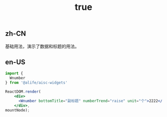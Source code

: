 ﻿---
order: 0
title:
  zh-CN: 基本
  en-US: Basic
---

## zh-CN

基础用法，演示了数据和标题的用法。

## en-US


````jsx
import {
  Wnumber
} from '@alife/aisc-widgets'

ReactDOM.render(
    <div>
      <Wnumber bottomTitle="副标题" numberTrend="raise" unit="个">2222</Wnumber>
    </div>,
mountNode);
````
